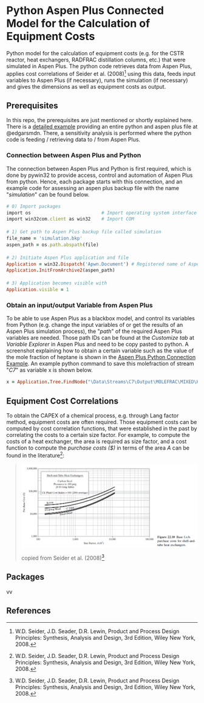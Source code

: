 # Python Aspen Plus Connected Model for the Calculation of Equipment Costs
Python model for the calculation of equipment costs (e.g. for the CSTR reactor, heat exchangers, RADFRAC distillation columns, etc.) that were simulated in Aspen Plus. The python code retrieves data from Aspen Plus, applies cost correlations of Seider et al. (2008)[^1] using this data, feeds input variables to Aspen Plus (if necessary), runs the simulation (if necessary) and gives the dimensions as well as equipment costs as output.

## Prerequisites
In this repo, the prerequisites are just mentioned or shortly explained here. There is a [detailed example](https://github.com/edgarsmdn/Aspen_Plus_Python#aspen-plus-python-connection-example) providing an entire python and aspen plus file at @edgarsmdn. There, a sensitivity analysis is performed where the python code is feeding / retrieving data to / from Aspen Plus.

### Connection between Aspen Plus and Python
The connection between Aspen Plus and Python is first required, which is done by pywin32 to provide access, control and automation of Aspen Plus from python. Hence, each package starts with this connection, and an example code for assessing an aspen plus backup file with the name "*simulation*" can be found below. 

```ruby
# 0) Import packages
import os                          # Import operating system interface
import win32com.client as win32    # Import COM

# 1) Get path to Aspen Plus backup file called simulation
file_name = 'simulation.bkp'
aspen_path = os.path.abspath(file)

# 2) Initiate Aspen Plus application and file
Application = win32.Dispatch('Apwn.Document') # Registered name of Aspen Plus
Application.InitFromArchive2(aspen_path)

# 3) Application becomes visible with 
Application.visible = 1
```

### Obtain an input/output Variable from Aspen Plus
To be able to use Aspen Plus as a blackbox model, and control its variables from Python (e.g. change the input variables of or get the results of an Aspen Plus simulation process), the "*path*" of the required Aspen Plus variables are needed. Those path IDs can be found at the *Customize tab* at *Variable Explorer* in Aspen Plus and need to be copy pasted to python. A screenshot explaining how to obtain a certain variable such as the value of the mole fraction of heptane is shown in the [Aspen Plus Python Connection Example](https://github.com/edgarsmdn/Aspen_Plus_Python#aspen-plus-python-connection-example). An example python command to save this molefraction of stream "*C7*" as variable x is shown below. 

```ruby
x = Application.Tree.FindNode("\Data\Streams\C7\Output\MOLEFRAC\MIXED\HEPTANE").Value
```

## Equipment Cost Correlations 
To obtain the CAPEX of a chemical process,  e.g. through Lang factor method, equipment costs are often required. Those equipment costs can be computed by cost correlation functions, that were established in the past by correlating the costs to a certain size factor. For example, to compute the costs of a heat exchanger, the area is required as size factor, and a cost function to compute the *purchase costs ($)* in terms of the area *A* can be found in the literature[^1]:

> <img align="center" src="https://github.com/A-JMinor/Python-Aspen-Plus-Connected-Model-for-the-Calculation-of-Equipment-Costs/blob/main/Pictures/purchasecosts.PNG" width="800">
> 
> copied from Seider et al. (2008)[^1]

## Packages
vv

## References
[^1]: W.D. Seider, J.D. Seader, D.R. Lewin, Product and Process Design Principles: Synthesis, Analysis and Design, 3rd Edition, Wiley New York, 2008.
